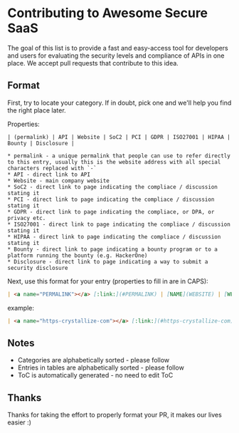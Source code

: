 # Contributing to Awesome Secure SaaS

The goal of this list is to provide a fast and easy-access tool for developers and users for evaluating the security levels and compliance of APIs in one place. We accept pull requests that contribute to this idea.

## Format

First, try to locate your category. If in doubt, pick one and we'll help you find the right place later.

Properties:

```
| (permalink) | API | Website | SoC2 | PCI | GDPR | ISO27001 | HIPAA | Bounty | Disclosure |

* permalink - a unique permalink that people can use to refer directly to this entry, usually this is the website address with all special characters replaced with `-`
* API - direct link to API
* Website - main company website
* SoC2 - direct link to page indicating the compliace / discussion stating it
* PCI - direct link to page indicating the compliace / discussion stating it
* GDPR - direct link to page indicating the compliace, or DPA, or privacy etc.
* ISO27001 - direct link to page indicating the compliace / discussion stating it
* HIPAA - direct link to page indicating the compliace / discussion stating it
* Bounty - direct link to page indicating a bounty program or to a platform running the bounty (e.g. HackerOne)
* Disclosure - direct link to page indicating a way to submit a security disclosure
```
Next, use this format for your entry (properties to fill in are in CAPS):
```md
| <a name="PERMALINK"></a> [:link:](#PERMALINK) | [NAME](WEBSITE) | [WEBSITE](WEBSITE) | [:white_check_mark:](LINK) | :x: | :x:  | [:white_check_mark:](LINK) | :x: | :x: | :x: |
```

example:

```md
| <a name="https-crystallize-com"></a> [:link:](#https-crystallize-com) | [Crystallize](https://crystallize.com/) | [https://crystallize.com/](https://crystallize.com/) | [:white_check_mark:](https://crystallize.com/security-and-compliance) | :x: | :x:  | [:white_check_mark:](https://crystallize.com/security-and-compliance) | :x: | :x: | :x: |
```


## Notes

* Categories are alphabetically sorted - please follow
* Entries in tables are alphabetically sorted - please follow
* ToC is automatically generated - no need to edit ToC

## Thanks

Thanks for taking the effort to properly format your PR, it makes our lives easier :)
